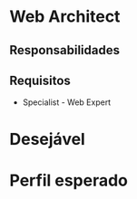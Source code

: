 # Web Architect

## Responsabilidades

## Requisitos

- Specialist - Web Expert 

# Desejável

# Perfil esperado